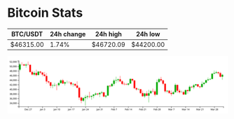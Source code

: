 # Bitcoin Stats

BTC/USDT|24h change|24h high|24h low|
|---|---|---|---|
|$46315.00|1.74%|$46720.09|$44200.00|

<img src="./chart.svg">
